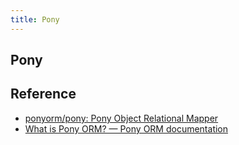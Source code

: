 ```yaml
---
title: Pony
---
```


## Pony


## Reference
* [ponyorm/pony: Pony Object Relational Mapper](https://github.com/ponyorm/pony/)
* [What is Pony ORM? — Pony ORM documentation](https://docs.ponyorm.com/)

